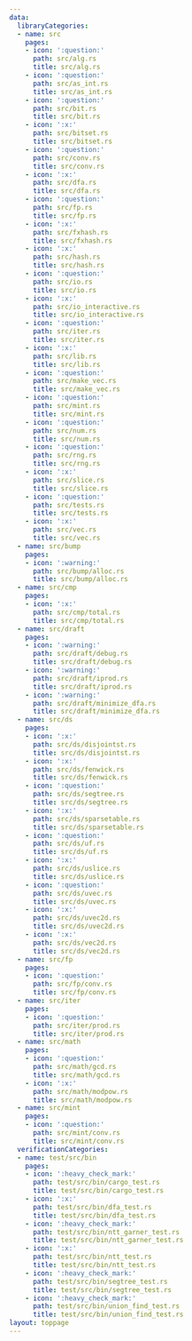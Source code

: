 ```yaml
---
data:
  libraryCategories:
  - name: src
    pages:
    - icon: ':question:'
      path: src/alg.rs
      title: src/alg.rs
    - icon: ':question:'
      path: src/as_int.rs
      title: src/as_int.rs
    - icon: ':question:'
      path: src/bit.rs
      title: src/bit.rs
    - icon: ':x:'
      path: src/bitset.rs
      title: src/bitset.rs
    - icon: ':question:'
      path: src/conv.rs
      title: src/conv.rs
    - icon: ':x:'
      path: src/dfa.rs
      title: src/dfa.rs
    - icon: ':question:'
      path: src/fp.rs
      title: src/fp.rs
    - icon: ':x:'
      path: src/fxhash.rs
      title: src/fxhash.rs
    - icon: ':x:'
      path: src/hash.rs
      title: src/hash.rs
    - icon: ':question:'
      path: src/io.rs
      title: src/io.rs
    - icon: ':x:'
      path: src/io_interactive.rs
      title: src/io_interactive.rs
    - icon: ':question:'
      path: src/iter.rs
      title: src/iter.rs
    - icon: ':x:'
      path: src/lib.rs
      title: src/lib.rs
    - icon: ':question:'
      path: src/make_vec.rs
      title: src/make_vec.rs
    - icon: ':question:'
      path: src/mint.rs
      title: src/mint.rs
    - icon: ':question:'
      path: src/num.rs
      title: src/num.rs
    - icon: ':question:'
      path: src/rng.rs
      title: src/rng.rs
    - icon: ':x:'
      path: src/slice.rs
      title: src/slice.rs
    - icon: ':question:'
      path: src/tests.rs
      title: src/tests.rs
    - icon: ':x:'
      path: src/vec.rs
      title: src/vec.rs
  - name: src/bump
    pages:
    - icon: ':warning:'
      path: src/bump/alloc.rs
      title: src/bump/alloc.rs
  - name: src/cmp
    pages:
    - icon: ':x:'
      path: src/cmp/total.rs
      title: src/cmp/total.rs
  - name: src/draft
    pages:
    - icon: ':warning:'
      path: src/draft/debug.rs
      title: src/draft/debug.rs
    - icon: ':warning:'
      path: src/draft/iprod.rs
      title: src/draft/iprod.rs
    - icon: ':warning:'
      path: src/draft/minimize_dfa.rs
      title: src/draft/minimize_dfa.rs
  - name: src/ds
    pages:
    - icon: ':x:'
      path: src/ds/disjointst.rs
      title: src/ds/disjointst.rs
    - icon: ':x:'
      path: src/ds/fenwick.rs
      title: src/ds/fenwick.rs
    - icon: ':question:'
      path: src/ds/segtree.rs
      title: src/ds/segtree.rs
    - icon: ':x:'
      path: src/ds/sparsetable.rs
      title: src/ds/sparsetable.rs
    - icon: ':question:'
      path: src/ds/uf.rs
      title: src/ds/uf.rs
    - icon: ':x:'
      path: src/ds/uslice.rs
      title: src/ds/uslice.rs
    - icon: ':question:'
      path: src/ds/uvec.rs
      title: src/ds/uvec.rs
    - icon: ':x:'
      path: src/ds/uvec2d.rs
      title: src/ds/uvec2d.rs
    - icon: ':x:'
      path: src/ds/vec2d.rs
      title: src/ds/vec2d.rs
  - name: src/fp
    pages:
    - icon: ':question:'
      path: src/fp/conv.rs
      title: src/fp/conv.rs
  - name: src/iter
    pages:
    - icon: ':question:'
      path: src/iter/prod.rs
      title: src/iter/prod.rs
  - name: src/math
    pages:
    - icon: ':question:'
      path: src/math/gcd.rs
      title: src/math/gcd.rs
    - icon: ':x:'
      path: src/math/modpow.rs
      title: src/math/modpow.rs
  - name: src/mint
    pages:
    - icon: ':question:'
      path: src/mint/conv.rs
      title: src/mint/conv.rs
  verificationCategories:
  - name: test/src/bin
    pages:
    - icon: ':heavy_check_mark:'
      path: test/src/bin/cargo_test.rs
      title: test/src/bin/cargo_test.rs
    - icon: ':x:'
      path: test/src/bin/dfa_test.rs
      title: test/src/bin/dfa_test.rs
    - icon: ':heavy_check_mark:'
      path: test/src/bin/ntt_garner_test.rs
      title: test/src/bin/ntt_garner_test.rs
    - icon: ':x:'
      path: test/src/bin/ntt_test.rs
      title: test/src/bin/ntt_test.rs
    - icon: ':heavy_check_mark:'
      path: test/src/bin/segtree_test.rs
      title: test/src/bin/segtree_test.rs
    - icon: ':heavy_check_mark:'
      path: test/src/bin/union_find_test.rs
      title: test/src/bin/union_find_test.rs
layout: toppage
---
```

